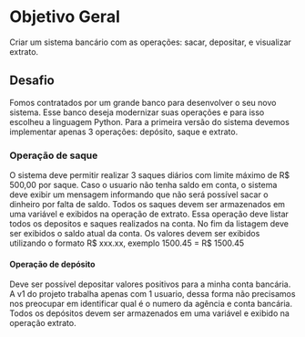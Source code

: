 # Objetivo Geral

Criar um sistema bancário com as operações: sacar, depositar, e visualizar extrato.

## Desafio

Fomos contratados por um grande banco para desenvolver o seu novo sistema. Esse banco deseja modernizar suas operações e para isso escolheu a linguagem Python. Para a primeira versão do sistema devemos implementar apenas 3 operações: depósito, saque e extrato.

### Operação de saque

O sistema deve permitir realizar 3 saques diários com limite máximo de R$ 500,00 por saque. Caso o usuario não tenha saldo em conta, o sistema deve exibir um mensagem informando que não será possível sacar o dinheiro por falta de saldo. Todos os saques devem ser armazenados em uma variável e exibidos na operação de extrato.
Essa operação deve listar todos os depositos e saques realizados na conta. No fim da listagem deve ser exibidos o saldo atual da conta.
Os valores devem ser exibidos utilizando o formato R$ xxx.xx, exemplo 1500.45 = R$ 1500.45

#### Operação de depósito

Deve ser possível depositar valores positivos para a minha conta bancária. A v1 do projeto trabalha apenas com 1 usuario, dessa forma não precisamos nos preocupar em identificar qual é o numero da agência e conta bancária. Todos os depósitos devem ser armazenados em uma variável e exibido na operação extrato.